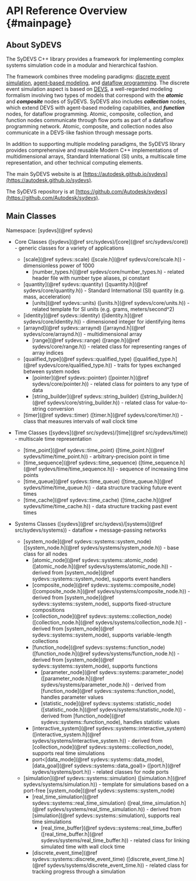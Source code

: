API Reference Overview {#mainpage}
======================

About SyDEVS
------------

The SyDEVS C++ library provides a framework for implementing complex systems simulation code in a modular and hierarchical fashion.

The framework combines three modeling paradigms: [discrete event simulation](https://en.wikipedia.org/wiki/Discrete_event_simulation), [agent-based modeling](https://en.wikipedia.org/wiki/Agent-based_model), and [dataflow programming](https://en.wikipedia.org/wiki/Dataflow_programming). The discrete event simulation aspect is based on [DEVS](https://en.wikipedia.org/wiki/DEVS), a well-regarded modeling formalism involving two types of models that correspond with the ***atomic*** and ***composite*** nodes of SyDEVS. SyDEVS also includes ***collection*** nodes, which extend DEVS with agent-based modeling capabilities, and ***function*** nodes, for dataflow programming. Atomic, composite, collection, and function nodes communicate through flow ports as part of a dataflow programming network. Atomic, composite, and collection nodes also communicate in a DEVS-like fashion through message ports.

In addition to supporting multiple modeling paradigms, the SyDEVS library provides comprehensive and reusable Modern C++ implementations of multidimensional arrays, Standard International (SI) units, a multiscale time representation, and other technical computing elements.

The main SyDEVS website is at [https://autodesk.github.io/sydevs](https://autodesk.github.io/sydevs).

The SyDEVS repository is at [https://github.com/Autodesk/sydevs](https://github.com/Autodesk/sydevs).

Main Classes
------------

Namespace: [sydevs](@ref sydevs)

- Core Classes ([sydevs](@ref src/sydevs)/[core](@ref src/sydevs/core)) - generic classes for a variety of applications
  * [scale](@ref sydevs::scale) ([scale.h](@ref sydevs/core/scale.h)) - dimensionless power of 1000
    * [number_types.h](@ref sydevs/core/number_types.h) - related header file with number type aliases, pi constant
  * [quantity](@ref sydevs::quantity) ([quantity.h](@ref sydevs/core/quantity.h)) - Standard International (SI) quantity (e.g. mass, acceleration)
    * [units](@ref sydevs::units) ([units.h](@ref sydevs/core/units.h)) - related template for SI units (e.g. grams, meters/second^2)
  * [identity](@ref sydevs::identity) ([identity.h](@ref sydevs/core/identity.h)) - dimensioned integer for identifying items
  * [arraynd](@ref sydevs::arraynd) ([arraynd.h](@ref sydevs/core/arraynd.h)) - multidimensional array
    * [range](@ref sydevs::range) ([range.h](@ref sydevs/core/range.h)) - related class for representing ranges of array indices
  * [qualified_type](@ref sydevs::qualified_type) ([qualified_type.h](@ref sydevs/core/qualified_type.h)) - traits for types exchanged between system nodes
    * [pointer](@ref sydevs::pointer) ([pointer.h](@ref sydevs/core/pointer.h)) - related class for pointers to any type of data
    * [string_builder](@ref sydevs::string_builder) ([string_builder.h](@ref sydevs/core/string_builder.h)) - related class for value-to-string conversion
  * [timer](@ref sydevs::timer) ([timer.h](@ref sydevs/core/timer.h)) - class that measures intervals of wall clock time

- Time Classes ([sydevs](@ref src/sydevs)/[time](@ref src/sydevs/time)) - multiscale time representation
  * [time_point](@ref sydevs::time_point) ([time_point.h](@ref sydevs/time/time_point.h)) - arbitrary-precision point in time
  * [time_sequence](@ref sydevs::time_sequence) ([time_sequence.h](@ref sydevs/time/time_sequence.h)) - sequence of increasing time points
  * [time_queue](@ref sydevs::time_queue) ([time_queue.h](@ref sydevs/time/time_queue.h)) - data structure tracking future event times
  * [time_cache](@ref sydevs::time_cache) ([time_cache.h](@ref sydevs/time/time_cache.h)) - data structure tracking past event times

- Systems Classes ([sydevs](@ref src/sydevs)/[systems](@ref src/sydevs/systems)) - dataflow + message-passing networks
  * [system_node](@ref sydevs::systems::system_node) ([system_node.h](@ref sydevs/systems/system_node.h)) - base class for all nodes
    * [atomic_node](@ref sydevs::systems::atomic_node) ([atomic_node.h](@ref sydevs/systems/atomic_node.h)) - derived from [system_node](@ref sydevs::systems::system_node), supports event handlers
    * [composite_node](@ref sydevs::systems::composite_node) ([composite_node.h](@ref sydevs/systems/composite_node.h)) - derived from [system_node](@ref sydevs::systems::system_node), supports fixed-structure compositions
    * [collection_node](@ref sydevs::systems::collection_node) ([collection_node.h](@ref sydevs/systems/collection_node.h)) - derived from [system_node](@ref sydevs::systems::system_node), supports variable-length collections
    * [function_node](@ref sydevs::systems::function_node) ([function_node.h](@ref sydevs/systems/function_node.h)) - derived from [system_node](@ref sydevs::systems::system_node), supports functions
      * [parameter_node](@ref sydevs::systems::parameter_node) ([parameter_node.h](@ref sydevs/systems/parameter_node.h)) - derived from [function_node](@ref sydevs::systems::function_node), handles parameter values
      * [statistic_node](@ref sydevs::systems::statistic_node) ([statistic_node.h](@ref sydevs/systems/statistic_node.h)) - derived from [function_node](@ref sydevs::systems::function_node), handles statistic values
    * [interactive_system](@ref sydevs::systems::interactive_system) ([interactive_system.h](@ref sydevs/systems/interactive_system.h)) - derived from [collection_node](@ref sydevs::systems::collection_node), supports real time simulations
    * port<[data_mode](@ref sydevs::systems::data_mode), [data_goal](@ref sydevs::systems::data_goal)> ([port.h](@ref sydevs/systems/port.h)) - related classes for node ports
  * [simulation](@ref sydevs::systems::simulation) ([simulation.h](@ref sydevs/systems/simulation.h)) - template for simulations based on a port-free [system_node](@ref sydevs::systems::system_node)
    * [real_time_simulation](@ref sydevs::systems::real_time_simulation) ([real_time_simulation.h](@ref sydevs/systems/real_time_simulation.h)) - derived from [simulation](@ref sydevs::systems::simulation), supports real time simulations
      * [real_time_buffer](@ref sydevs::systems::real_time_buffer) ([real_time_buffer.h](@ref sydevs/systems/real_time_buffer.h)) - related class for linking simulated time with wall clock time
    * [discrete_event_time](@ref sydevs::systems::discrete_event_time) ([discrete_event_time.h](@ref sydevs/systems/discrete_event_time.h)) - related class for tracking progress through a simulation
